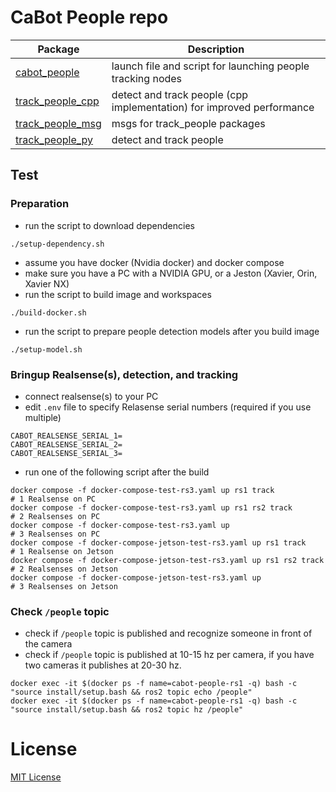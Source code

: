 # CaBot People repo

|Package|Description|
|---|---|
|[cabot_people](../cabot_people)|launch file and script for launching people tracking nodes|
|[track_people_cpp](../track_people_cpp)|detect and track people (cpp implementation) for improved performance|
|[track_people_msg](../track_people_msg)|msgs for track_people packages|
|[track_people_py](../track_people_py)|detect and track people|

## Test

### Preparation

- run the script to download dependencies

```
./setup-dependency.sh
```

- assume you have docker (Nvidia docker) and docker compose
- make sure you have a PC with a NVIDIA GPU, or a Jeston (Xavier, Orin, Xavier NX)
- run the script to build image and workspaces

```
./build-docker.sh
```

- run the script to prepare people detection models after you build image

```
./setup-model.sh
```

### Bringup Realsense(s), detection, and tracking

- connect realsense(s) to your PC
- edit `.env` file to specify Relasense serial numbers (required if you use multiple)
```
CABOT_REALSENSE_SERIAL_1=
CABOT_REALSENSE_SERIAL_2=
CABOT_REALSENSE_SERIAL_3=
```
- run one of the following script after the build

```
docker compose -f docker-compose-test-rs3.yaml up rs1 track                   # 1 Realsense on PC
docker compose -f docker-compose-test-rs3.yaml up rs1 rs2 track               # 2 Realsenses on PC
docker compose -f docker-compose-test-rs3.yaml up                             # 3 Realsenses on PC
docker compose -f docker-compose-jetson-test-rs3.yaml up rs1 track            # 1 Realsense on Jetson
docker compose -f docker-compose-jetson-test-rs3.yaml up rs1 rs2 track        # 2 Realsenses on Jetson
docker compose -f docker-compose-jetson-test-rs3.yaml up                      # 3 Realsenses on Jetson
```

### Check `/people` topic

- check if `/people` topic is published and recognize someone in front of the camera
- check if `/people` topic is published at 10-15 hz per camera, if you have two cameras it publishes at 20-30 hz.

```
docker exec -it $(docker ps -f name=cabot-people-rs1 -q) bash -c "source install/setup.bash && ros2 topic echo /people"
docker exec -it $(docker ps -f name=cabot-people-rs1 -q) bash -c "source install/setup.bash && ros2 topic hz /people"
```

# License

[MIT License](LICENSE)
